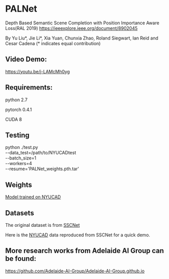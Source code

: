 # PALNet
Depth Based Semantic Scene Completion with Position Importance Aware Loss(RAL 2019) 
https://ieeexplore.ieee.org/document/8902045

By Yu Liu*, Jie Li*, Xia Yuan, Chunxia Zhao, Roland Siegwart, Ian Reid and Cesar Cadena (* indicates equal contribution)



## Video Demo: 
https://youtu.be/j-LAMcMh0yg

## Requirements:
python 2.7

pytorch 0.4.1

CUDA 8


## Testing
python ./test.py \
--data_test=/path/to/NYUCADtest \
--batch_size=1 \
--workers=4 \
--resume='PALNet_weights.pth.tar'

## Weights
[Model trained on NYUCAD](https://drive.google.com/open?id=1BRNliQmEaPIphZvbzhR55fEHeOh9U9Ix)

## Datasets 
The original dataset is from [SSCNet](https://github.com/shurans/sscnet)

Here is the [NYUCAD](https://drive.google.com/open?id=10Iz7lkJf8kbtUf1OyL-Z1xW6eZRoF3d8) data reproduced from SSCNet for a quick demo.


## More research works from Adelaide AI Group can be found:
https://github.com/Adelaide-AI-Group/Adelaide-AI-Group.github.io
